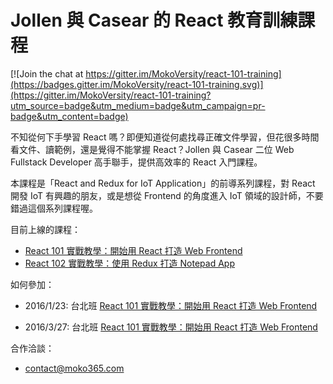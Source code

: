 
<h1 class="hide">Jollen 與 Casear 的 React 教育訓練課程</h1>

[![Join the chat at https://gitter.im/MokoVersity/react-101-training](https://badges.gitter.im/MokoVersity/react-101-training.svg)](https://gitter.im/MokoVersity/react-101-training?utm_source=badge&utm_medium=badge&utm_campaign=pr-badge&utm_content=badge)

不知從何下手學習 React 嗎？即便知道從何處找尋正確文件學習，但花很多時間看文件、讀範例，還是覺得不能掌握 React？Jollen 與 Casear 二位 Web Fullstack Developer 高手聯手，提供高效率的 React 入門課程。

本課程是「React and Redux for IoT Application」的前導系列課程，對 React 開發 IoT 有興趣的朋友，或是想從 Frontend 的角度進入 IoT 領域的設計師，不要錯過這個系列課程喔。

目前上線的課程：

* [React 101 實戰教學：開始用 React 打造 Web Frontend](React-101.md)
* [React 102 實戰教學：使用 Redux 打造 Notepad App](React-102.md)

如何參加：

* 2016/1/23: 台北班 [React 101 實戰教學：開始用 React 打造 Web Frontend](https://www.mokoversity.com/training/React-101 )

* 2016/3/27: 台北班 [React 101 實戰教學：開始用 React 打造 Web Frontend](https://www.mokoversity.com/training/React-101 )

合作洽談：

* contact@moko365.com



